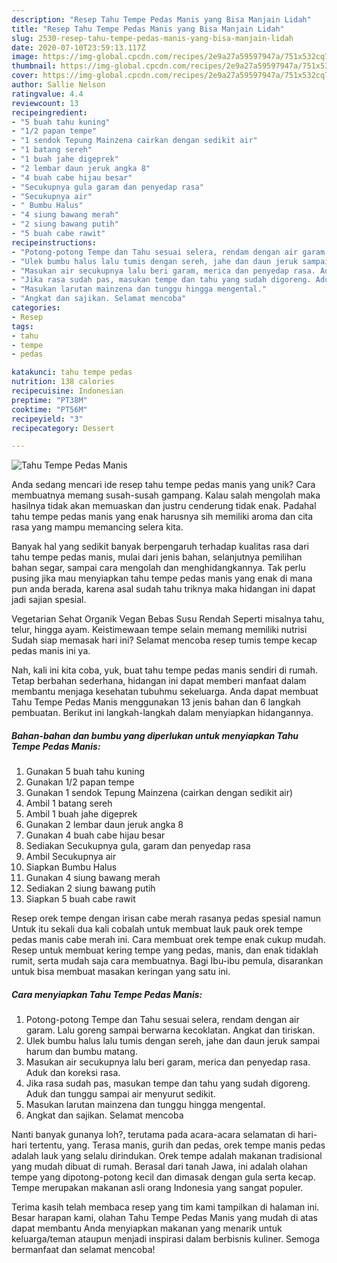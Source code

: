 ```yaml
---
description: "Resep Tahu Tempe Pedas Manis yang Bisa Manjain Lidah"
title: "Resep Tahu Tempe Pedas Manis yang Bisa Manjain Lidah"
slug: 2530-resep-tahu-tempe-pedas-manis-yang-bisa-manjain-lidah
date: 2020-07-10T23:59:13.117Z
image: https://img-global.cpcdn.com/recipes/2e9a27a59597947a/751x532cq70/tahu-tempe-pedas-manis-foto-resep-utama.jpg
thumbnail: https://img-global.cpcdn.com/recipes/2e9a27a59597947a/751x532cq70/tahu-tempe-pedas-manis-foto-resep-utama.jpg
cover: https://img-global.cpcdn.com/recipes/2e9a27a59597947a/751x532cq70/tahu-tempe-pedas-manis-foto-resep-utama.jpg
author: Sallie Nelson
ratingvalue: 4.4
reviewcount: 13
recipeingredient:
- "5 buah tahu kuning"
- "1/2 papan tempe"
- "1 sendok Tepung Mainzena cairkan dengan sedikit air"
- "1 batang sereh"
- "1 buah jahe digeprek"
- "2 lembar daun jeruk angka 8"
- "4 buah cabe hijau besar"
- "Secukupnya gula garam dan penyedap rasa"
- "Secukupnya air"
- " Bumbu Halus"
- "4 siung bawang merah"
- "2 siung bawang putih"
- "5 buah cabe rawit"
recipeinstructions:
- "Potong-potong Tempe dan Tahu sesuai selera, rendam dengan air garam. Lalu goreng sampai berwarna kecoklatan. Angkat dan tiriskan."
- "Ulek bumbu halus lalu tumis dengan sereh, jahe dan daun jeruk sampai harum dan bumbu matang."
- "Masukan air secukupnya lalu beri garam, merica dan penyedap rasa. Aduk dan koreksi rasa."
- "Jika rasa sudah pas, masukan tempe dan tahu yang sudah digoreng. Aduk dan tunggu sampai air menyurut sedikit."
- "Masukan larutan mainzena dan tunggu hingga mengental."
- "Angkat dan sajikan. Selamat mencoba"
categories:
- Resep
tags:
- tahu
- tempe
- pedas

katakunci: tahu tempe pedas 
nutrition: 138 calories
recipecuisine: Indonesian
preptime: "PT38M"
cooktime: "PT56M"
recipeyield: "3"
recipecategory: Dessert

---
```



![Tahu Tempe Pedas Manis](https://img-global.cpcdn.com/recipes/2e9a27a59597947a/751x532cq70/tahu-tempe-pedas-manis-foto-resep-utama.jpg)

Anda sedang mencari ide resep tahu tempe pedas manis yang unik? Cara membuatnya memang susah-susah gampang. Kalau salah mengolah maka hasilnya tidak akan memuaskan dan justru cenderung tidak enak. Padahal tahu tempe pedas manis yang enak harusnya sih memiliki aroma dan cita rasa yang mampu memancing selera kita.

Banyak hal yang sedikit banyak berpengaruh terhadap kualitas rasa dari tahu tempe pedas manis, mulai dari jenis bahan, selanjutnya pemilihan bahan segar, sampai cara mengolah dan menghidangkannya. Tak perlu pusing jika mau menyiapkan tahu tempe pedas manis yang enak di mana pun anda berada, karena asal sudah tahu triknya maka hidangan ini dapat jadi sajian spesial.

Vegetarian Sehat Organik Vegan Bebas Susu Rendah Seperti misalnya tahu, telur, hingga ayam. Keistimewaan tempe selain memang memiliki nutrisi Sudah siap memasak hari ini? Selamat mencoba resep tumis tempe kecap pedas manis ini ya.


Nah, kali ini kita coba, yuk, buat tahu tempe pedas manis sendiri di rumah. Tetap berbahan sederhana, hidangan ini dapat memberi manfaat dalam membantu menjaga kesehatan tubuhmu sekeluarga. Anda dapat membuat Tahu Tempe Pedas Manis menggunakan 13 jenis bahan dan 6 langkah pembuatan. Berikut ini langkah-langkah dalam menyiapkan hidangannya.

<!--inarticleads1-->

##### Bahan-bahan dan bumbu yang diperlukan untuk menyiapkan Tahu Tempe Pedas Manis:

1. Gunakan 5 buah tahu kuning
1. Gunakan 1/2 papan tempe
1. Gunakan 1 sendok Tepung Mainzena (cairkan dengan sedikit air)
1. Ambil 1 batang sereh
1. Ambil 1 buah jahe digeprek
1. Gunakan 2 lembar daun jeruk angka 8
1. Gunakan 4 buah cabe hijau besar
1. Sediakan Secukupnya gula, garam dan penyedap rasa
1. Ambil Secukupnya air
1. Siapkan  Bumbu Halus
1. Gunakan 4 siung bawang merah
1. Sediakan 2 siung bawang putih
1. Siapkan 5 buah cabe rawit


Resep orek tempe dengan irisan cabe merah rasanya pedas spesial namun Untuk itu sekali dua kali cobalah untuk membuat lauk pauk orek tempe pedas manis cabe merah ini. Cara membuat orek tempe enak cukup mudah. Resep untuk membuat kering tempe yang pedas, manis, dan enak tidaklah rumit, serta mudah saja cara membuatnya. Bagi Ibu-ibu pemula, disarankan untuk bisa membuat masakan keringan yang satu ini. 

<!--inarticleads2-->

##### Cara menyiapkan Tahu Tempe Pedas Manis:

1. Potong-potong Tempe dan Tahu sesuai selera, rendam dengan air garam. Lalu goreng sampai berwarna kecoklatan. Angkat dan tiriskan.
1. Ulek bumbu halus lalu tumis dengan sereh, jahe dan daun jeruk sampai harum dan bumbu matang.
1. Masukan air secukupnya lalu beri garam, merica dan penyedap rasa. Aduk dan koreksi rasa.
1. Jika rasa sudah pas, masukan tempe dan tahu yang sudah digoreng. Aduk dan tunggu sampai air menyurut sedikit.
1. Masukan larutan mainzena dan tunggu hingga mengental.
1. Angkat dan sajikan. Selamat mencoba


Nanti banyak gunanya loh?, terutama pada acara-acara selamatan di hari-hari tertentu, yang. Terasa manis, gurih dan pedas, orek tempe manis pedas adalah lauk yang selalu dirindukan. Orek tempe adalah makanan tradisional yang mudah dibuat di rumah. Berasal dari tanah Jawa, ini adalah olahan tempe yang dipotong-potong kecil dan dimasak dengan gula serta kecap. Tempe merupakan makanan asli orang Indonesia yang sangat populer. 

Terima kasih telah membaca resep yang tim kami tampilkan di halaman ini. Besar harapan kami, olahan Tahu Tempe Pedas Manis yang mudah di atas dapat membantu Anda menyiapkan makanan yang menarik untuk keluarga/teman ataupun menjadi inspirasi dalam berbisnis kuliner. Semoga bermanfaat dan selamat mencoba!
